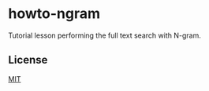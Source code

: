 # howto-ngram
Tutorial lesson performing the full text search with N-gram.

## License
[MIT](LICENSE)

